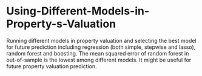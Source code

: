 # Using-Different-Models-in-Property-s-Valuation
Running different models in property valuation and selecting the best model for future prediction including regression (both simple, stepwise and lasso), random forest and boosting.
The mean squared error of random forest in out-of-sample is the lowest among different models. It might be useful for future property valuation prediction.
